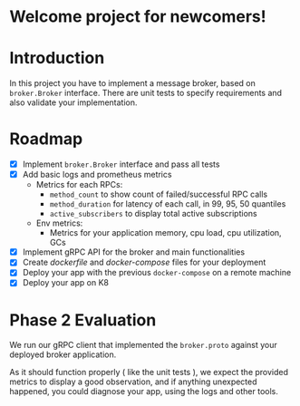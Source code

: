 # Welcome project for newcomers!

# Introduction
In this project you have to implement a message broker, based on `broker.Broker`
interface. There are unit tests to specify requirements and also validate your implementation.

# Roadmap
- [x] Implement `broker.Broker` interface and pass all tests
- [x] Add basic logs and prometheus metrics
  - Metrics for each RPCs:
    - `method_count` to show count of failed/successful RPC calls
    - `method_duration` for latency of each call, in 99, 95, 50 quantiles
    - `active_subscribers` to display total active subscriptions
  - Env metrics:
    - Metrics for your application memory, cpu load, cpu utilization, GCs
- [x] Implement gRPC API for the broker and main functionalities
- [x] Create *dockerfile* and *docker-compose* files for your deployment
- [x] Deploy your app with the previous `docker-compose` on a remote machine
- [x] Deploy your app on K8

# Phase 2 Evaluation
We run our gRPC client that implemented the `broker.proto` against your deployed broker application.

As it should function properly ( like the unit tests ), we expect the provided metrics to display a good observation, and if
anything unexpected happened, you could diagnose your app, using the logs and other tools.